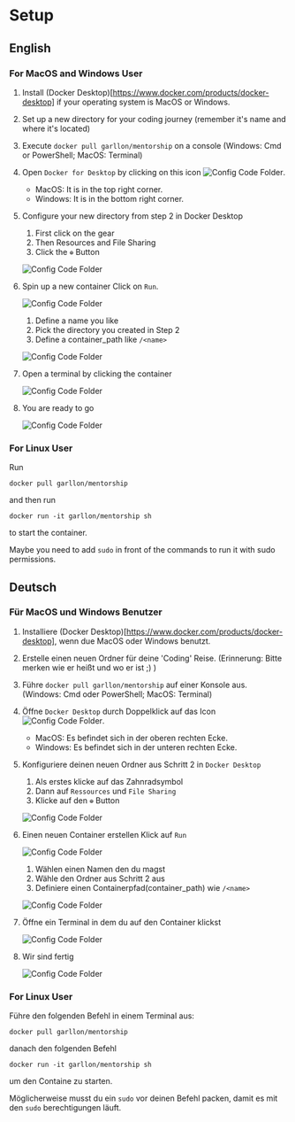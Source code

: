 # Setup

## English

### For MacOS and Windows User

1. Install (Docker Desktop)[https://www.docker.com/products/docker-desktop] if your operating system is MacOS or Windows.
2. Set up a new directory for your coding journey (remember it's name and where it's located)
3. Execute `docker pull garllon/mentorship` on a console (Windows: Cmd or PowerShell; MacOS: Terminal)
4. Open `Docker for Desktop` by clicking on this icon ![Config Code Folder](/screenshots/DockerIcon.png).
    - MacOS: It is in the top right corner.
    - Windows: It is in the bottom right corner.
5. Configure your new directory from step 2 in Docker Desktop
    1. First click on the gear
    2. Then Resources and File Sharing
    3. Click the `⊕` Button
    
    ![Config Code Folder](/screenshots/ConfigDockerDesktopFileSharing.png)
    
6. Spin up a new container
    Click on `Run`.

    ![Config Code Folder](/screenshots/CreateContainerInit.png)

    1. Define a name you like
    2. Pick the directory you created in Step 2
    3. Define a container_path like `/<name>`
    
    ![Config Code Folder](/screenshots/CreateContainerSetup.png)
    
7. Open a terminal by clicking the container

    ![Config Code Folder](/screenshots/RunTerminal.png)

8. You are ready to go

    ![Config Code Folder](/screenshots/ReadyToGo.png)
    
### For Linux User

Run
```shell
docker pull garllon/mentorship
```
and then run
```shell
docker run -it garllon/mentorship sh
```
to start the container.

Maybe you need to add `sudo` in front of the commands to run it with sudo permissions.

## Deutsch

### Für MacOS und Windows Benutzer

1. Installiere (Docker Desktop)[https://www.docker.com/products/docker-desktop], wenn due MacOS oder Windows benutzt. 
2. Erstelle einen neuen Ordner für deine 'Coding' Reise. (Erinnerung: Bitte merken wie er heißt und wo er ist ;) )
3. Führe `docker pull garllon/mentorship` auf einer Konsole aus. (Windows: Cmd oder PowerShell; MacOS: Terminal)
4. Öffne `Docker Desktop` durch Doppelklick auf das Icon ![Config Code Folder](/screenshots/DockerIcon.png).
    - MacOS: Es befindet sich in der oberen rechten Ecke.
    - Windows: Es befindet sich in der unteren rechten Ecke.
5. Konfiguriere deinen neuen Ordner aus Schritt 2 in `Docker Desktop`
    1. Als erstes klicke auf das Zahnradsymbol
    2. Dann auf `Ressources` und `File Sharing`
    3. Klicke auf den `⊕` Button
    
    ![Config Code Folder](/screenshots/ConfigDockerDesktopFileSharing.png)
    
6. Einen neuen Container erstellen
    Klick auf `Run`

    ![Config Code Folder](/screenshots/CreateContainerInit.png)

    1. Wählen einen Namen den du magst
    2. Wähle den Ordner aus Schritt 2 aus
    3. Definiere einen Containerpfad(container_path) wie `/<name>`
    
    ![Config Code Folder](/screenshots/CreateContainerSetup.png)
    
7. Öffne ein Terminal in dem du auf den Container klickst

    ![Config Code Folder](/screenshots/RunTerminal.png)

8. Wir sind fertig

    ![Config Code Folder](/screenshots/ReadyToGo.png)
    
### For Linux User

Führe den folgenden Befehl in einem Terminal aus:
```shell
docker pull garllon/mentorship
```
danach den folgenden Befehl
```shell
docker run -it garllon/mentorship sh
```
um den Containe zu starten.

Möglicherweise musst du ein `sudo` vor deinen Befehl packen, damit es mit den `sudo` berechtigungen läuft.
